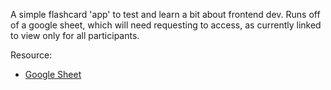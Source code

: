 A simple flashcard 'app' to test and learn a bit about frontend dev. Runs off of a google sheet, which will need requesting to access, as currently linked to view only for all participants.

Resource:
- [Google Sheet](https://docs.google.com/spreadsheets/d/1oY7UJ1zXIKjctRPStg1-l9L8mEkLHsCI_y7xyHcGOy0/edit?usp=sharing)
